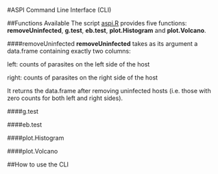 #ASPI Command Line Interface (CLI)

##Functions Available
The script [aspi.R](https://github.com/WaylandM/aspi/blob/master/cli/aspi.R) provides five functions: **removeUninfected**, **g.test**, **eb.test**, **plot.Histogram** and **plot.Volcano**.


####removeUninfected
**removeUninfected** takes as its argument a data.frame containing exactly two columns: 

left: counts of parasites on the left side of the host

right: counts of parasites on the right side of the host

It returns the data.frame after removing uninfected hosts (i.e. those with zero counts for both left and right sides).

####g.test

####eb.test

####plot.Histogram

####plot.Volcano

##How to use the CLI

